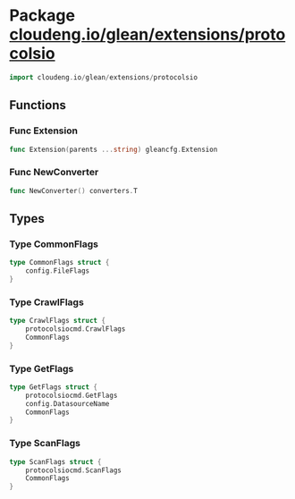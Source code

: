 # Package [cloudeng.io/glean/extensions/protocolsio](https://pkg.go.dev/cloudeng.io/glean/extensions/protocolsio?tab=doc)

```go
import cloudeng.io/glean/extensions/protocolsio
```


## Functions
### Func Extension
```go
func Extension(parents ...string) gleancfg.Extension
```

### Func NewConverter
```go
func NewConverter() converters.T
```



## Types
### Type CommonFlags
```go
type CommonFlags struct {
	config.FileFlags
}
```


### Type CrawlFlags
```go
type CrawlFlags struct {
	protocolsiocmd.CrawlFlags
	CommonFlags
}
```


### Type GetFlags
```go
type GetFlags struct {
	protocolsiocmd.GetFlags
	config.DatasourceName
	CommonFlags
}
```


### Type ScanFlags
```go
type ScanFlags struct {
	protocolsiocmd.ScanFlags
	CommonFlags
}
```





